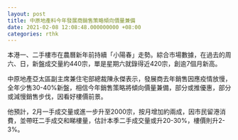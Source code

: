 ```yaml
---
layout: post
title: 中原地產料今年發展商銷售策略傾向價量兼備
date: 2021-02-08 12:08:48.000000000 +08:00
categories: rthk
---
```


本港一、二手樓市在農曆新年前持續「小陽春」走勢。綜合市場數據，在過去的周六、日，新盤成交量約440宗，單是星期六就錄得近420宗，創逾7個月新高。

中原地產亞太區副主席兼住宅部總裁陳永傑表示，發展商去年銷售因應疫情放慢，全年少售30-40%新盤，相信今年銷售策略將傾向價量兼備，部分或推優惠，部分或減慢銷售步伐，因看好樓價前景。

他預計，2月一手成交量或進一步升至2000宗，按月增加約兩成，因市民留港消費，並帶旺二手成交和睇樓量，估計本季二手成交量或升20-30%，樓價則升2-3%。
